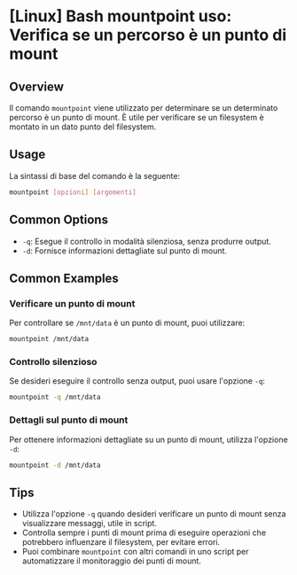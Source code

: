 # [Linux] Bash mountpoint uso: Verifica se un percorso è un punto di mount

## Overview
Il comando `mountpoint` viene utilizzato per determinare se un determinato percorso è un punto di mount. È utile per verificare se un filesystem è montato in un dato punto del filesystem.

## Usage
La sintassi di base del comando è la seguente:

```bash
mountpoint [opzioni] [argomenti]
```

## Common Options
- `-q`: Esegue il controllo in modalità silenziosa, senza produrre output.
- `-d`: Fornisce informazioni dettagliate sul punto di mount.

## Common Examples

### Verificare un punto di mount
Per controllare se `/mnt/data` è un punto di mount, puoi utilizzare:

```bash
mountpoint /mnt/data
```

### Controllo silenzioso
Se desideri eseguire il controllo senza output, puoi usare l'opzione `-q`:

```bash
mountpoint -q /mnt/data
```

### Dettagli sul punto di mount
Per ottenere informazioni dettagliate su un punto di mount, utilizza l'opzione `-d`:

```bash
mountpoint -d /mnt/data
```

## Tips
- Utilizza l'opzione `-q` quando desideri verificare un punto di mount senza visualizzare messaggi, utile in script.
- Controlla sempre i punti di mount prima di eseguire operazioni che potrebbero influenzare il filesystem, per evitare errori.
- Puoi combinare `mountpoint` con altri comandi in uno script per automatizzare il monitoraggio dei punti di mount.
